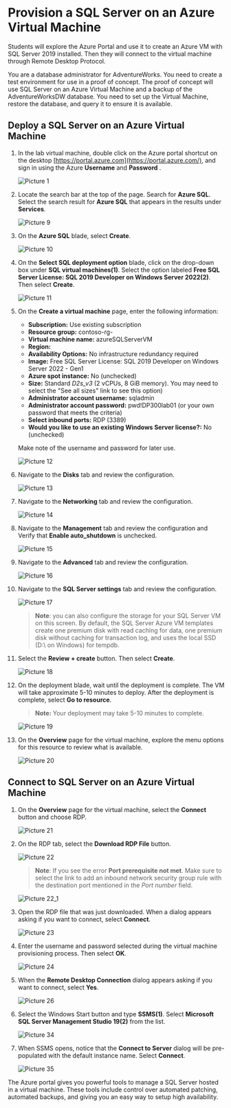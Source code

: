 # Provision a SQL Server on an Azure Virtual Machine

Students will explore the Azure Portal and use it to create an Azure VM with SQL Server 2019 installed. Then they will connect to the virtual machine through Remote Desktop Protocol.

You are a database administrator for AdventureWorks. You need to create a test environment for use in a proof of concept. The proof of concept will use SQL Server on an Azure Virtual Machine and a backup of the AdventureWorksDW database. You need to set up the Virtual Machine, restore the database, and query it to ensure it is available.

## Deploy a SQL Server on an Azure Virtual Machine

1. In the lab virtual machine, double click on the Azure portal shortcut on the desktop [https://portal.azure.com](https://portal.azure.com/), and sign in using the Azure **Username** <inject key="AzureAdUserEmail"></inject> and **Password** <inject key="AzureAdUserPassword"></inject>.

    ![Picture 1](../images/dp-300-L1-001.png)

1. Locate the search bar at the top of the page. Search for **Azure SQL**. Select the search result for **Azure SQL** that appears in the results under **Services**.

    ![Picture 9](../images/lab1-2-updated.png)

1. On the **Azure SQL** blade, select **Create**.

    ![Picture 10](../images/lab1-2-2-updated.png)

1. On the **Select SQL deployment option** blade, click on the drop-down box under **SQL virtual machines(1)**. Select the option labeled **Free SQL Server License: SQL 2019 Developer on Windows Server 2022(2)**. Then select **Create**.

    ![Picture 11](../images/lab1-3-updated.png)

1. On the **Create a virtual machine** page, enter the following information:

    - **Subscription:** Use existing subscription 
    - **Resource group:** contoso-rg-<inject key="Deployment-id" enableCopy="false" />
    - **Virtual machine name:**  azureSQLServerVM
    - **Region:** <inject key="location" enableCopy="false" />
    - **Availability Options:** No infrastructure redundancy required
    - **Image:** Free SQL Server License: SQL 2019 Developer on Windows Server 2022 - Gen1
    - **Azure spot instance:** No (unchecked)
    - **Size:** Standard *D2s_v3* (2 vCPUs, 8 GiB memory). You may need to select the "See all sizes" link to see this option)
    - **Administrator account username:** sqladmin
    - **Administrator account password:** pwd!DP300lab01 (or your own password that meets the criteria)
    - **Select inbound ports:** RDP (3389)
    - **Would you like to use an existing Windows Server license?:** No (unchecked)

    Make note of the username and password for later use.

    ![Picture 12](../images/dp-300-lab01-vm1.png)

1. Navigate to the **Disks** tab and review the configuration.

    ![Picture 13](../images/dp-300-lab01-disk1.png)

1. Navigate to the **Networking** tab and review the configuration.

    ![Picture 14](../images/dp-300-L1-007.png)

1. Navigate to the **Management** tab and review the configuration and Verify that **Enable auto_shutdown** is unchecked.

    ![Picture 15](../images/dp-300-L1-008.png)

1. Navigate to the **Advanced** tab and review the configuration.

    ![Picture 16](../images/dp-300-L1-009.png)

1. Navigate to the **SQL Server settings** tab and review the configuration.

    ![Picture 17](../images/dp-300-L1-0010.png)

    >**Note**: you can also configure the storage for your SQL Server VM on this screen. By default, the SQL Server Azure VM templates create one premium disk with read caching for data, one premium disk without caching for transaction log, and uses the local SSD (D:\ on Windows) for tempdb.

1. Select the **Review + create** button. Then select **Create**.

    ![Picture 18](../images/dp-300-lab01-create1.png)

1. On the deployment blade, wait until the deployment is complete. The VM will take approximate 5-10 minutes to deploy. After the deployment is complete, select  **Go to resource**.

    >**Note:** Your deployment may take 5-10 minutes to complete.

    ![Picture 19](../images/dp-300-lab01-12r.png)

1. On the **Overview** page for the virtual machine, explore the menu options for this resource to review what is available.

    ![Picture 20](../images/dp-300-lab01-overview01.png)

## Connect to SQL Server on an Azure Virtual Machine

1. On the **Overview** page for the virtual machine, select the **Connect** button and choose RDP.

    ![Picture 21](../images/dp-300-lab01-rdp1.png)

1. On the RDP tab, select the **Download RDP File** button.

    ![Picture 22](../images/dp-300-L1-01-002.png)

    >**Note**: If you see the error **Port prerequisite not met**. Make sure to select the link to add an inbound network security group rule with the destination port mentioned in the *Port number* field.

    ![Picture 22_1](../images/dp-300-L1-01-002-2.png)

1. Open the RDP file that was just downloaded. When a dialog appears asking if you want to connect, select **Connect**.

    ![Picture 23](../images/dp-300-L1-01-003.png)

1. Enter the username and password selected during the virtual machine provisioning process. Then select **OK**.

    ![Picture 24](../images/dp-300-L1-01-004.png)

1. When the **Remote Desktop Connection** dialog appears asking if you want to connect, select **Yes**.

    ![Picture 26](../images/dp-300-L1-01-005.png)

1. Select the Windows Start button and type **SSMS(1)**. Select **Microsoft SQL Server Management Studio 19(2)** from the list.  

    ![Picture 34](../images/dp-300-lab01-ssms1.png)

1. When SSMS opens, notice that the **Connect to Server** dialog will be pre-populated with the default instance name. Select **Connect**.

    ![Picture 35](../images/dp-300-L1-01-007.png)

The Azure portal gives you powerful tools to manage a SQL Server hosted in a virtual machine. These tools include control over automated patching, automated backups, and giving you an easy way to setup high availability.
